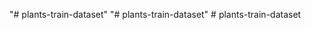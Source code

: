 "# plants-train-dataset" 
"# plants-train-dataset" 
#   p l a n t s - t r a i n - d a t a s e t  
 